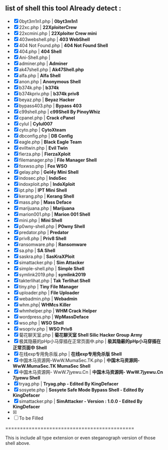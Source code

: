 
## list of shell this tool Already detect :
- [x] 0byt3m1n1.php | **0byt3m1n1**
- [x] 22xc.php | **22XploiterCrew**
- [x] 22xcmini.php | **22Xploiter Crew mini**
- [x] 403webshell.php | **403 WebShell** 
- [x] 404 Not Found.php | **404 Not Found Shell**
- [x] 404.php | **404 Shell**
- [x] Ani-Shell.php | 
- [x] adminer.php | **Adminer**
- [x] ak47shell.php | **Ak47Shell.php**
- [x] alfa.php |  **Alfa Shell**
- [x] anon.php | **Anonymous Shell**
- [x] b374k.php | **b374k** 
- [x] b374kpriv.php | **b374k priv8** 
- [x] beyaz.php | **Beyaz Hacker**
- [x] bypass403.php | **Bypass 403** 
- [x] c99shell.php | **c99Shell By PinoyWhiz** 
- [x] cpanel.php | **Crack cPanel**
- [x] cylul | **Cylul007**
- [x] cyto.php | **CytoXteam**
- [x] dbconfig.php | **DB Config**
- [x] eagle.php | **Black Eagle Team**
- [x] eviltwin.php | **Evil Twin**
- [x] fierza.php | **FierzaXploit**
- [x] filemanager.php | **File Manager Shell**
- [x] foxwso.php | **Fox WSO**
- [x] gelay.php | **Gel4y Mini Shell**
- [x] indosec.php | **IndoSec**
- [x] indoxploit.php | **IndoXploit**
- [x] ipt.php | **IPT Mini Shell**
- [x] kerang.php | **Kerang Shell**
- [x] mass.php | **Mass Deface**
- [x] marijuana.php | **Marijuana**
- [x] marion001.php | **Marion 001 Shell**
- [x] mini.php | **Mini Shell**
- [x] p0wny-shell.php | **P0wny Shell**
- [x] predator.php | **Predator**
- [x] priv8.php | **Priv8 Shell**
- [x] ransomware.php | **Ransomware**
- [x] sa.php | **SA Shell**
- [x] saskra.php | **SasKraXPloit**
- [x] simattacker.php | **Sim Attacker** 
- [x] simple-shell.php | **Simple Shell**
- [x] symlink2019.php | **symlink2019**
- [x] takterlihat.php | **Tak Terlihat Shell**
- [x] tiny.php | **Tiny File Manager**
- [x] uploader.php | **File Uploader**
- [x] webadmin.php | **Webadmin**
- [x] whm.php| **WHMcs Killer**
- [x] whmhelper.php | **WHM Crack Helper**
- [x] wordpress.php | **WpMassDeface**
- [x] wso.php | **WSO Shell**
- [x] wsopriv.php |  **WSO Priv8**
- [x] 菊花聊天室.php | **菊花聊天室 Shell Silic Hacker Group Army**
- [x] 极其隐蔽的pHp小马穿插在正常页面中.php | **极其隐蔽的pHp小马穿插在正常页面中 Shell**
- [x] 在线exp专用免杀版.php | **在线exp专用免杀版 Shell**
- [x] 中国木马资源网-WwW.MumaSec.TK.php | **中国木马资源网-WwW.MumaSec.TK MumaSec Shell**
- [x] 中国木马资源网- WwW.7jyewu.Cn | **中国木马资源网- WwW.7jyewu.Cn 7jyewu Shell**
- [x] tryag.php | **Tryag.php - Edited By KingDefacer**
- [x] sosyete.php | **Sosyete Safe Mode Bypass Shell - Edited By KingDefacer**
- [x] simattacker.php | **SimAttacker - Version : 1.0.0 - Edited By KingDefacer**
- [x]  
- [ ] To be Filled

============================================

This is include all type extension or even steganograph version of those shell above.
